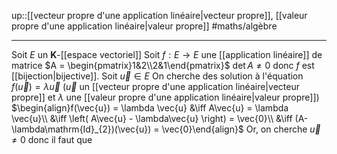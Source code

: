 up::[[vecteur propre d'une application linéaire|vecteur propre]], [[valeur propre d'une application linéaire|valeur propre]]
#maths/algèbre  

---
Soit $E$ un $\mathbf{K}$-[[espace vectoriel]]
Soit $f : E \to E$ une [[application linéaire]] de matrice  $A = \begin{pmatrix}1&2\\2&1\end{pmatrix}$
$\det A \neq 0$ donc $f$ est [[bijection|bijective]].
Soit $\vec{u} \in E$
On cherche des solution à l'équation $f(\vec{u}) = \lambda\vec{u}$ ($\vec{u}$ un [[vecteur propre d'une application linéaire|vecteur propre]] et $\lambda$ une [[valeur propre d'une application linéaire|valeur propre]])
$\begin{align}f(\vec{u}) = \lambda \vec{u} &\iff A\vec{u} = \lambda \vec{u}\\ &\iff \left( A\vec{u} - \lambda\vec{u} \right) = \vec{0}\\ &\iff (A-\lambda\mathrm{Id}_{2})(\vec{u}) = \vec{0}\end{align}$
Or, on cherche $\vec{u} \neq 0$ donc il faut que 

